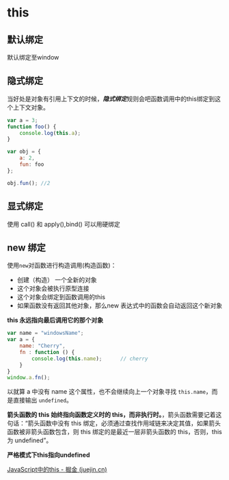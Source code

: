 # this

## 默认绑定

默认绑定至window

## 隐式绑定

当好处是对象有引用上下文的时候，***隐式绑定***规则会吧函数调用中的this绑定到这个上下文对象。

```javascript
var a = 3;
function foo() {
    console.log(this.a);
}

var obj = {
    a: 2,
    fun: foo
};

obj.fun(); //2
```

## 显式绑定

使用 call() 和 apply(),bind() 可以用硬绑定

## new 绑定

使用`new`对函数进行构造调用(构造函数)：

- 创建（构造） 一个全新的对象
- 这个对象会被执行原型连接
- 这个对象会绑定到函数调用的this
- 如果函数没有返回其他对象，那么new 表达式中的函数会自动返回这个新对象





**this 永远指向最后调用它的那个对象**

```js
var name = "windowsName";
var a = {
    name: "Cherry",
    fn : function () {
        console.log(this.name);      // cherry
    }
}
window.a.fn();
```
以就算 a 中没有 name 这个属性，也不会继续向上一个对象寻找 `this.name`，而是直接输出 `undefined`。

**箭头函数的 this 始终指向函数定义时的 this，而非执行时。**，箭头函数需要记着这句话：“箭头函数中没有 this 绑定，必须通过查找作用域链来决定其值，如果箭头函数被非箭头函数包含，则 this 绑定的是最近一层非箭头函数的 this，否则，this 为 undefined”。

**严格模式下this指向undefined**



[JavaScript中的this - 掘金 (juejin.cn)](https://juejin.cn/post/6844903488304971789)

